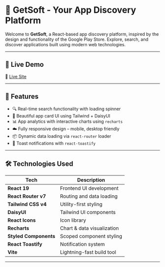 # 📱 GetSoft - Your App Discovery Platform

Welcome to **GetSoft**, a React-based app discovery platform, inspired by the design and functionality of the Google Play Store. Explore, search, and discover applications built using modern web technologies.

---

## 🚀 Live Demo

🔗 [Live Site](https://getsoft.pages.dev)  

---

## 🧠 Features

- 🔍 Real-time search functionality with loading spinner
- 📱 Beautiful app card UI using Tailwind + DaisyUI
- 📊 App analytics with interactive charts using `recharts`
- ☁️ Fully responsive design – mobile, desktop friendly
- 📦 Dynamic data loading via `react-router` loader
- 🔔 Toast notifications with `react-toastify`

---

## 🛠️ Technologies Used

| Tech | Description |
|------|-------------|
| **React 19** | Frontend UI development |
| **React Router v7** | Routing and data loading |
| **Tailwind CSS v4** | Utility-first styling |
| **DaisyUI** | Tailwind UI components |
| **React Icons** | Icon library |
| **Recharts** | Chart & data visualization |
| **Styled Components** | Scoped component styling |
| **React Toastify** | Notification system |
| **Vite** | Lightning-fast build tool |

---
